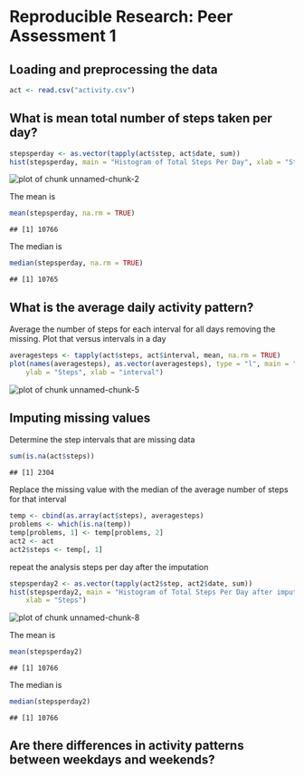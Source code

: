 # Reproducible Research: Peer Assessment 1


## Loading and preprocessing the data

```r
act <- read.csv("activity.csv")
```

## What is mean total number of steps taken per day?

```r
stepsperday <- as.vector(tapply(act$step, act$date, sum))
hist(stepsperday, main = "Histogram of Total Steps Per Day", xlab = "Steps")
```

![plot of chunk unnamed-chunk-2](figure/unnamed-chunk-2.png) 

The mean is

```r
mean(stepsperday, na.rm = TRUE)
```

```
## [1] 10766
```

The median is

```r
median(stepsperday, na.rm = TRUE)
```

```
## [1] 10765
```

## What is the average daily activity pattern?
Average the number of steps for each interval for all days
removing the missing. Plot that versus intervals in a day

```r
averagesteps <- tapply(act$steps, act$interval, mean, na.rm = TRUE)
plot(names(averagesteps), as.vector(averagesteps), type = "l", main = "Average Steps per Interval", 
    ylab = "Steps", xlab = "interval")
```

![plot of chunk unnamed-chunk-5](figure/unnamed-chunk-5.png) 

## Imputing missing values
Determine the step intervals that are missing data

```r
sum(is.na(act$steps))
```

```
## [1] 2304
```

Replace the missing value with the median of the average number of steps for that interval

```r
temp <- cbind(as.array(act$steps), averagesteps)
problems <- which(is.na(temp))
temp[problems, 1] <- temp[problems, 2]
act2 <- act
act2$steps <- temp[, 1]
```

repeat the analysis steps per day after the imputation

```r
stepsperday2 <- as.vector(tapply(act2$step, act2$date, sum))
hist(stepsperday2, main = "Histogram of Total Steps Per Day after imputation", 
    xlab = "Steps")
```

![plot of chunk unnamed-chunk-8](figure/unnamed-chunk-8.png) 

The mean is

```r
mean(stepsperday2)
```

```
## [1] 10766
```

The median is

```r
median(stepsperday2)
```

```
## [1] 10766
```

## Are there differences in activity patterns between weekdays and weekends?
